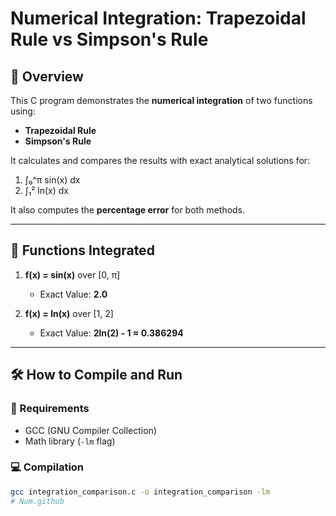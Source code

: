 # Numerical Integration: Trapezoidal Rule vs Simpson's Rule

## 📘 Overview

This C program demonstrates the **numerical integration** of two functions using:
- **Trapezoidal Rule**
- **Simpson's Rule**

It calculates and compares the results with exact analytical solutions for:
1. ∫₀^π sin(x) dx
2. ∫₁² ln(x) dx

It also computes the **percentage error** for both methods.

---

## 🧮 Functions Integrated

1. **f(x) = sin(x)** over [0, π]  
   - Exact Value: **2.0**

2. **f(x) = ln(x)** over [1, 2]  
   - Exact Value: **2ln(2) - 1 ≈ 0.386294**

---

## 🛠️ How to Compile and Run

### 🔧 Requirements

- GCC (GNU Compiler Collection)
- Math library (`-lm` flag)

### 💻 Compilation

```bash
gcc integration_comparison.c -o integration_comparison -lm
# Num.github

